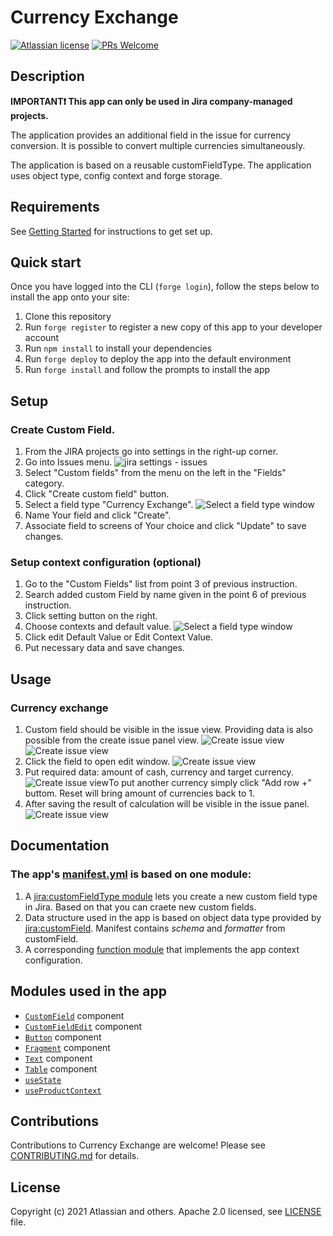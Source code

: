 # Currency Exchange

[![Atlassian license](https://img.shields.io/badge/license-Apache%202.0-blue.svg?style=flat-square)](LICENSE) [![PRs Welcome](https://img.shields.io/badge/PRs-welcome-brightgreen.svg?style=flat-square)](CONTRIBUTING.md)
## Description

**IMPORTANT❗
This app can only be used in Jira company-managed projects.**

The application provides an additional field in the issue for currency conversion. It is possible to convert multiple currencies simultaneously. 

The application is based on a reusable customFieldType. The application uses object type, config context and forge storage.

## Requirements

See [Getting Started](https://developer.atlassian.com/platform/forge/getting-started/) for instructions to get set up.
## Quick start

Once you have logged into the CLI (`forge login`), follow the steps below to install the app onto your site:

1. Clone this repository
2. Run `forge register` to register a new copy of this app to your developer account
3. Run `npm install` to install your dependencies
4. Run `forge deploy` to deploy the app into the default environment
5. Run `forge install` and follow the prompts to install the app

## Setup

### Create Custom Field. 

1. From the JIRA projects go into settings in the right-up corner.
2. Go into Issues menu. 
![jira settings - issues](docs/images/issues-settings.png)
3. Select "Custom fields" from the menu on the left in the "Fields" category.
4. Click "Create custom field" button.
5. Select a field type "Currency Exchange".
![Select a field type window](docs/images/field-type-settings.png)
6. Name Your field and click "Create".
7. Associate field to screens of Your choice and click "Update" to save changes.

### Setup context configuration (optional)

1. Go to the "Custom Fields" list from point 3 of previous instruction. 
2. Search added custom Field by name given in the point 6 of previous instruction. 
3. Click setting button on the right.
4. Choose contexts and default value.
![Select a field type window](docs/images/context-default-value.png)
5. Click edit Default Value or Edit Context Value.
6. Put necessary data and save changes.

## Usage

### Currency exchange

1. Custom field should be visible in the issue view. Providing data is also possible from the create issue panel view.
![Create issue view](docs/images/custom-field-view-no-data.png)
![Create issue view](docs/images/create-issue-view.png)
2. Click the field to open edit window.
![Create issue view](docs/images/custom-field-edit-no-data.png)
3. Put required data: amount of cash, currency and target currency.
![Create issue view](docs/images/custom-field-edit-data.png)To put another currency simply click "Add row +" buttom. Reset will bring amount of currencies back to 1.
4. After saving the result of calculation will be visible in the issue panel.
![Create issue view](docs/images/custom-field-data.png)

## Documentation

### The app's [manifest.yml](./manifest.yml) is based on one module: 

1. A [jira:customFieldType module](https://developer.atlassian.com/platform/forge/manifest-reference/modules/#jira-custom-field-type--beta-) lets you create a new custom field type in Jira. Based on that you can craete new custom fields.
2. Data structure used in the app is based on object data type provided by [jira:customField](https://developer.atlassian.com/platform/forge/manifest-reference/modules/#jira-custom-field--beta-_). Manifest contains *schema* and *formatter* from customField.
3. A corresponding [function module](https://developer.atlassian.com/platform/forge/manifest-reference/#function)
that implements the app context configuration.
## Modules used in the app

- [`CustomField`](https://developer.atlassian.com/platform/forge/ui-kit-components/custom-field/) component
- [`CustomFieldEdit`](https://developer.atlassian.com/platform/forge/ui-kit-components/custom-field-edit/) component
- [`Button`](https://developer.atlassian.com/platform/forge/ui-components/button) component
- [`Fragment`](https://developer.atlassian.com/platform/forge/ui-kit-components/fragment/) component
- [`Text`](https://developer.atlassian.com/platform/forge/ui-components/text) component
- [`Table`](https://developer.atlassian.com/platform/forge/ui-components/table) component
- [`useState`](https://developer.atlassian.com/platform/forge/ui-hooks-reference/#usestate)
- [`useProductContext`](https://developer.atlassian.com/platform/forge/ui-hooks-reference/#useproductcontext)

## Contributions

Contributions to Currency Exchange are welcome! Please see [CONTRIBUTING.md](CONTRIBUTING.md) for details.

## License

Copyright (c) 2021 Atlassian and others.
Apache 2.0 licensed, see [LICENSE](LICENSE) file.
